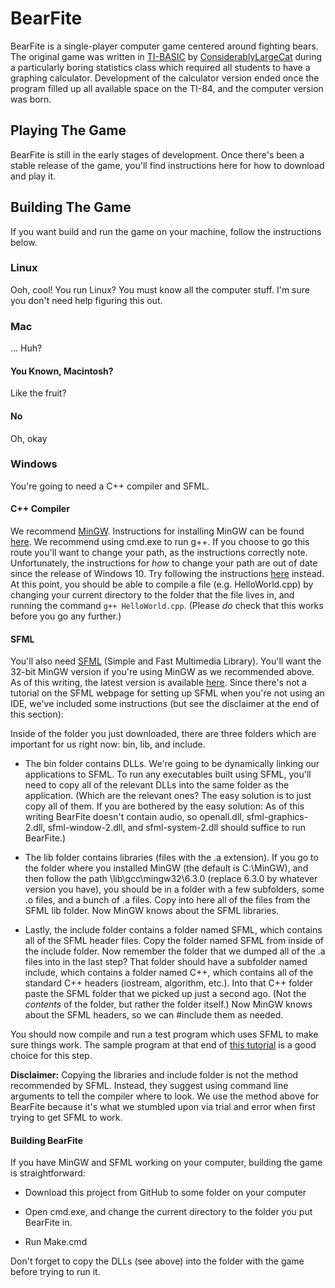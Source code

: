 # BearFite

BearFite is a single-player computer game centered around fighting bears. The original game was written in [TI-BASIC](https://en.wikipedia.org/wiki/TI-BASIC) by [ConsiderablyLargeCat](https://github.com/ConsiderablyLargeCat) during a particularly boring statistics class which required all students to have a graphing calculator. Development of the calculator version ended once the program filled up all available space on the TI-84, and the computer version was born.

## Playing The Game

BearFite is still in the early stages of development. Once there's been a stable release of the game, you'll find instructions here for how to download and play it.

## Building The Game

If you want build and run the game on your machine, follow the instructions below.

### Linux

Ooh, cool! You run Linux? You must know all the computer stuff. I'm sure you don't need help figuring this out.

### Mac

... Huh?

#### You Known, Macintosh?

Like the fruit?

#### No

Oh, okay

### Windows

You're going to need a C++ compiler and SFML.

#### C++ Compiler

We recommend [MinGW](http://www.mingw.org/). Instructions for installing MinGW can be found [here](http://www.mingw.org/wiki/Getting_Started). We recommend using cmd.exe to run g++. If you choose to go this route you'll want to change your path, as the instructions correctly note. Unfortunately, the instructions for *how* to change your path are out of date since the release of Windows 10. Try following the instructions [here](https://www.howtogeek.com/118594/how-to-edit-your-system-path-for-easy-command-line-access/) instead. At this point, you should be able to compile a file (e.g. HelloWorld.cpp) by changing your current directory to the folder that the file lives in, and running the command `g++ HelloWorld.cpp`. (Please *do* check that this works before you go any further.)

#### SFML

You'll also need [SFML](https://www.sfml-dev.org/) (Simple and Fast Multimedia Library). You'll want the 32-bit MinGW version if you're using MinGW as we recommended above. As of this writing, the latest version is available [here](https://www.sfml-dev.org/download/sfml/2.4.2/). Since there's not a tutorial on the SFML webpage for setting up SFML when you're not using an IDE, we've included some instructions (but see the disclaimer at the end of this section):

Inside of the folder you just downloaded, there are three folders which are important for us right now: bin, lib, and include.

* The bin folder contains DLLs. We're going to be dynamically linking our applications to SFML. To run any executables built using SFML, you'll need to copy all of the relevant DLLs into the same folder as the application. (Which are the relevant ones? The easy solution is to just copy all of them. If you are bothered by the easy solution: As of this writing BearFite doesn't contain audio, so openall.dll, sfml-graphics-2.dll, sfml-window-2.dll, and sfml-system-2.dll should suffice to run BearFite.)

* The lib folder contains libraries (files with the .a extension). If you go to the folder where you installed MinGW (the default is C:\MinGW), and then follow the path \lib\gcc\mingw32\6.3.0 (replace 6.3.0 by whatever version you have), you should be in a folder with a few subfolders, some .o files, and a bunch of .a files. Copy into here all of the files from the SFML lib folder. Now MinGW knows about the SFML libraries.

* Lastly, the include folder contains a folder named SFML, which contains all of the SFML header files. Copy the folder named SFML from inside of the include folder. Now remember the folder that we dumped all of the .a files into in the last step? That folder should have a subfolder named include, which contains a folder named C++, which contains all of the standard C++ headers (iostream, algorithm, etc.). Into that C++ folder paste the SFML folder that we picked up just a second ago. (Not the *contents* of the folder, but rather the folder itself.) Now MinGW knows about the SFML headers, so we can #include them as needed.

You should now compile and run a test program which uses SFML to make sure things work. The sample program at that end of [this tutorial](https://www.sfml-dev.org/tutorials/2.4/start-cb.php) is a good choice for this step.

**Disclaimer:** Copying the libraries and include folder is not the method recommended by SFML. Instead, they suggest using command line arguments to tell the compiler where to look. We use the method above for BearFite because it's what we stumbled upon via trial and error when first trying to get SFML to work.

#### Building BearFite

If you have MinGW and SFML working on your computer, building the game is straightforward:

* Download this project from GitHub to some folder on your computer

* Open cmd.exe, and change the current directory to the folder you put BearFite in.

* Run Make.cmd

Don't forget to copy the DLLs (see above) into the folder with the game before trying to run it.
